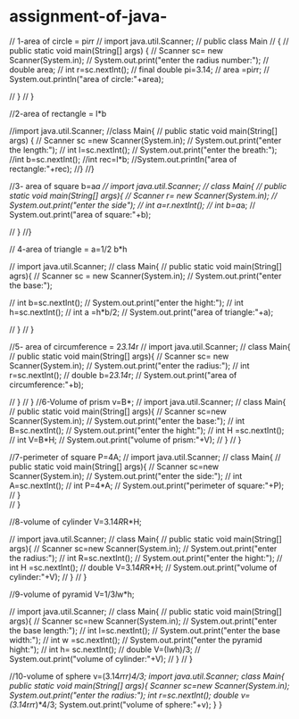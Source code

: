 # assignment-of-java-
// 1-area of circle = pi*r*r
// import java.util.Scanner;
// public class Main
// {
// 	public static void main(String[] args) {
// 	     Scanner sc= new Scanner(System.in);
// 	     System.out.print("enter the radius number:");
// 	     double area;
// 	     int r=sc.nextInt();
// 	     final double pi=3.14;
// 	     area =pi*r*r;
// 	     System.out.println("area of circle:"+area);

// 	}
// }


//2-area of rectangle = l*b


//import java.util.Scanner;
//class Main{
//     public static void main(String[] args) {
  //        Scanner sc =new Scanner(System.in);
    //      System.out.print("enter the length:");
      //    int l=sc.nextInt();
        //  System.out.print("enter the breath:");
          //int b=sc.nextInt();
          //int rec=l*b;
          //System.out.println("area of rectangle:"+rec);
//}
//}


//3- area of square b=a*a
// import java.util.Scanner;
// class Main{
//      public static void main(String[] args){
//           Scanner r= new Scanner(System.in);
//           System.out.print("enter the side");
//           int a=r.nextInt();
//           int b=a*a;
//           System.out.print("area of square:"+b);
          
          
//      }
//}

// 4-area of triangle = a=1/2 b*h

// import java.util.Scanner;
// class Main{
//      public static void main(String[] agrs){
//           Scanner sc = new Scanner(System.in);
//           System.out.print("enter the base:");
          
//           int b=sc.nextInt();
//           System.out.print("enter the hight:");
//           int h=sc.nextInt();
//           int a =h*b/2;
//           System.out.print("area of triangle:"+a);
          
//      }
// }

//5- area of circumference = 2*3.14*r
// import java.util.Scanner;
//  class Main{
//       public static void main(String[] args){
//            Scanner sc= new Scanner(System.in);
//            System.out.print("enter the radius:");
//            int r=sc.nextInt();
//            double b=2*3.14*r;
//            System.out.print("area of circumference:"+b);
          

// }
// }
//6-Volume of prism v=B*;
// import java.util.Scanner;
// class Main{
//      public static void main(String[] args){
//           Scanner sc=new Scanner(System.in);
//           System.out.print("enter the base:");
//           int B=sc.nextInt();
//           System.out.print("enter the hight:");
//           int H =sc.nextInt();
//           int V=B*H;
//           System.out.print("volume of prism:"+V);
//      }
// }


//7-perimeter of square P=4A;
// import java.util.Scanner;
// class Main{
//      public static void main(String[] args){
//           Scanner sc=new Scanner(System.in);
//           System.out.print("enter the side:");
//           int A=sc.nextInt();
//           int P=4*A;
//           System.out.print("perimeter of square:"+P);
//      }     
// }



//8-volume of cylinder V=3.14*R*R*H;



// import java.util.Scanner;
// class Main{
//       public static void main(String[] args){
//            Scanner sc=new Scanner(System.in);
//            System.out.print("enter the radius:");
//            int R=sc.nextInt();
//            System.out.print("enter the hight:");
//            int H =sc.nextInt();
//            double V=3.14*R*R*H;
//            System.out.print("volume of cylinder:"+V);
//       }
//  }


//9-volume of pyramid V=1/3*l*w*h;


// import java.util.Scanner;
//  class Main{
//        public static void main(String[] args){
//             Scanner sc=new Scanner(System.in);
//             System.out.print("enter the base length:");
//             int l=sc.nextInt();
//             System.out.print("enter the base width:");
//             int w =sc.nextInt();
//             System.out.print("enter the pyramid hight:");
//             int h= sc.nextInt();
//             double V=(l*w*h)/3;
//             System.out.print("volume of cylinder:"+V);
//        }
//   }






//10-volume of sphere v=(3.14*r*r*r)4/3;
import java.util.Scanner;
 class Main{
       public static void main(String[] args){
            Scanner sc=new Scanner(System.in);
            System.out.print("enter the radius:");
            int r=sc.nextInt();
            double v=(3.14*r*r*r)*4/3;
            System.out.print("volume of sphere:"+v);
       }
 }  
  





